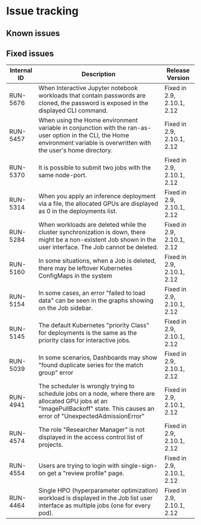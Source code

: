 # Issue tracking

## Known issues


## Fixed issues

| Internal ID | Description                                                                                                                                                                       | Release Version |
| ----------- | --------------------------------------------------------------------------------------------------------------------------------------------------------------------------------- | --------------- |
| RUN-5676    | When Interactive Jupyter notebook workloads that contain passwords are cloned, the password is exposed in the displayed CLI command.                                              | Fixed in 2.9, 2.10.1, 2.12 |
| RUN-5457    | When using the Home environment variable in conjunction with the ran-as-user option in the CLI, the Home environment variable is overwritten with the user's home directory.      | Fixed in 2.9, 2.10.1, 2.12 |
| RUN-5370    | It is possible to submit two jobs with the same node-port.                                                                                                                        | Fixed in 2.9, 2.10.1, 2.12 |
| RUN-5314    | When you apply an inference deployment via a file, the allocated GPUs are displayed as 0 in the deployments list.                                                                 | Fixed in 2.9, 2.10.1, 2.12 |
| RUN-5284    | When workloads are deleted while the cluster synchronization is down, there might be a non-existent Job shown in the user interface. The Job cannot be deleted.                   | Fixed in 2.9, 2.10.1, 2.12 |
| RUN-5160    | In some situations, when a Job is deleted, there may be leftover Kubernetes ConfigMaps in the system                                                                              | Fixed in 2.9, 2.10.1, 2.12 |
| RUN-5154    | In some cases, an error "failed to load data" can be seen in the graphs showing on the Job sidebar.                                                                               | Fixed in 2.9, 2.10.1, 2.12 |
| RUN-5145    | The default Kubernetes "priority Class" for deployments is the same as the priority class for interactive jobs.                                                                   | Fixed in 2.9, 2.10.1, 2.12 |
| RUN-5039    | In some scenarios, Dashboards may show "found duplicate series for the match group" error                                                                                         | Fixed in 2.9, 2.10.1, 2.12 |
| RUN-4941    | The scheduler is wrongly trying to schedule jobs on a node, where there are allocated GPU jobs at an "ImagePullBackoff" state. This causes an error of "UnexpectedAdmissionError" | Fixed in 2.9, 2.10.1, 2.12 |
| RUN-4574    | The role "Researcher Manager" is not displayed in the access control list of projects.                                                                                            | Fixed in 2.9, 2.10.1, 2.12 |
| RUN-4554    | Users are trying to login with single-sign-on get a "review profile" page.                                                                                                        | Fixed in 2.9, 2.10.1, 2.12 |
| RUN-4464    | Single HPO (hyperparameter optimization) workload is displayed in the Job list user interface as multiple jobs (one for every pod).                                               | Fixed in 2.9, 2.10.1, 2.12 |

